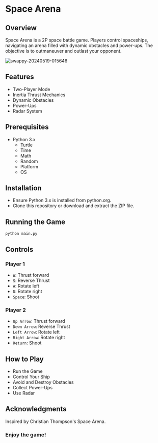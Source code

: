 # Space Arena
## Overview
Space Arena is a 2P space battle game. Players control spaceships, navigating an arena filled with dynamic obstacles and power-ups. The objective is to outmaneuver and outlast your opponent.

![swappy-20240519-015646](https://github.com/ecnivs/SpaceArena/assets/106900369/21d7b04d-4df1-4c0a-a4f9-9061f7152947)

## Features
* Two-Player Mode
* Inertia Thrust Mechanics
* Dynamic Obstacles
* Power-Ups
* Radar System

## Prerequisites
* Python 3.x 
    * Turtle
    * Time
    * Math
    * Random
    * Platform
    * OS

## Installation
+ Ensure Python 3.x is installed from python.org.
+ Clone this repository or download and extract the ZIP file.

## Running the Game
```
python main.py
```

## Controls
### Player 1
* `W`: Thrust forward
* `S`: Reverse Thrust
* `A`: Rotate left
* `D`: Rotate right
* `Space`: Shoot
### Player 2
* `Up Arrow`: Thrust forward
* `Down Arrow`: Reverse Thrust
* `Left Arrow`: Rotate left
* `Right Arrow`: Rotate right
* `Return`: Shoot

## How to Play
* Run the Game
* Control Your Ship
* Avoid and Destroy Obstacles
* Collect Power-Ups
* Use Radar

## Acknowledgments
Inspired by Christian Thompson's Space Arena.

### Enjoy the game!
